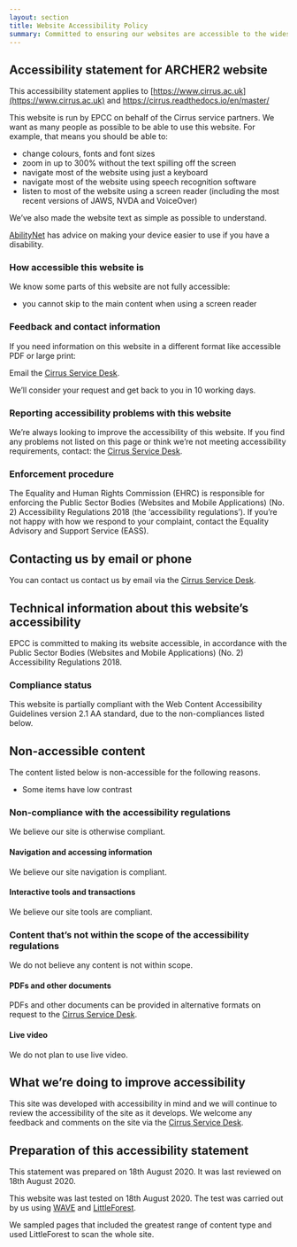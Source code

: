 ```yaml
---
layout: section
title: Website Accessibility Policy
summary: Committed to ensuring our websites are accessible to the widest possible audience, including disabled users.  
---
```



## Accessibility statement for ARCHER2 website

This accessibility statement applies to [https://www.cirrus.ac.uk](https://www.cirrus.ac.uk) and [https://cirrus.readthedocs.io/en/master/
](https://cirrus.readthedocs.io/en/master/)

This website is run by EPCC on behalf of the Cirrus service partners. We want as many people as possible to be able to use this website. For example, that means you should be able to:

- change colours, fonts and font sizes
- zoom in up to 300% without the text spilling off the screen
- navigate most of the website using just a keyboard
- navigate most of the website using speech recognition software
- listen to most of the website using a screen reader (including the most recent versions of JAWS, NVDA and VoiceOver)

We’ve also made the website text as simple as possible to understand.

[AbilityNet](https://mcmw.abilitynet.org.uk/) has advice on making your device easier to use if you have a disability.

### How accessible this website is

We know some parts of this website are not fully accessible:

- you cannot skip to the main content when using a screen reader

### Feedback and contact information

If you need information on this website in a different format like accessible PDF or large print:

Email the [Cirrus Service Desk](https://www.cirrus.ac.uk/support/).

We’ll consider your request and get back to you in 10 working days.


### Reporting accessibility problems with this website

We’re always looking to improve the accessibility of this website. If you find any problems not listed on this page or think we’re not meeting accessibility requirements, contact: the [Cirrus Service Desk](https://www.cirrus.ac.uk/support/).

### Enforcement procedure

The Equality and Human Rights Commission (EHRC) is responsible for enforcing the Public Sector Bodies (Websites and Mobile Applications) (No. 2) Accessibility Regulations 2018 (the ‘accessibility regulations’). If you’re not happy with how we respond to your complaint, contact the Equality Advisory and Support Service (EASS).


## Contacting us by email or phone 

You can contact us contact us by email via the [Cirrus Service Desk](https://www.cirrus.ac.uk/support/).

## Technical information about this website’s accessibility

EPCC is committed to making its website accessible, in accordance with the Public Sector Bodies (Websites and Mobile Applications) (No. 2) Accessibility Regulations 2018.

### Compliance status

This website is partially compliant with the Web Content Accessibility Guidelines version 2.1 AA standard, due to the non-compliances listed below.

## Non-accessible content

The content listed below is non-accessible for the following reasons.

- Some items have low contrast

### Non-compliance with the accessibility regulations

We believe our site is otherwise compliant.

#### Navigation and accessing information

We believe our site navigation is compliant.

#### Interactive tools and transactions

We believe our site tools are compliant.

### Content that’s not within the scope of the accessibility regulations

We do not believe any content is not within scope.

#### PDFs and other documents

PDFs and other documents can be provided in alternative formats on request to the [Cirrus Service Desk](https://www.cirrus.ac.uk/support/).

#### Live video

We do not plan to use live video.

## What we’re doing to improve accessibility

This site was developed with accessibility in mind and we will continue to review the accessibility of the site as it develops.  We welcome any feedback and comments on the site via the [Cirrus Service Desk](https://www.cirrus.ac.uk/support/).


## Preparation of this accessibility statement


This statement was prepared on 18th August 2020. It was last reviewed on 18th August 2020.

This website was last tested on 18th August 2020. The test was carried out by us using [WAVE](https://wave.webaim.org/) and [LittleForest](https://littleforest.co.uk/).

We sampled pages that included the greatest range of content type and used LittleForest to scan the whole site.

